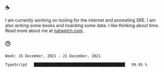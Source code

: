 ### ☕

I am currently working on tooling for the internet and promoting SRE. I am also writing some books and hoarding some data. I like thinking about time. Read more about me at [natwelch.com](https://natwelch.com).

### 🕒

<!--START_SECTION:waka-->
```text
Week: 15 December, 2021 - 21 December, 2021

TypeScript   █████████████████████████████████████████   99.95 % 
```
<!--END_SECTION:waka-->
